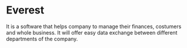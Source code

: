 # Everest

It is a software that helps company to manage their finances, costumers and whole business. It will offer easy data exchange between different departments of the company.

